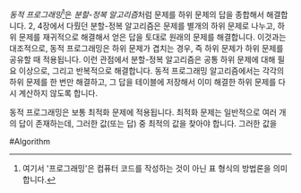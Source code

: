 *동적 프로그래밍*[^Dynamic Programming]은 *분할-정복 알고리즘*처럼 문제를 하위 문제의 답을 종합해서 해결합니다. 2, 4장에서 다뤘던 분할-정복 알고리즘은 문제를 별개의 하위 문제로 나누고, 하위 문제를 재귀적으로 해결해서 얻은 답을 토대로 원래의 문제를 해결합니다. 이것과는 대조적으로, 동적 프로그래밍은 하위 문제가 겹치는 경우, 즉 하위 문제가 하위 문제를 공유할 때 적용됩니다. 이런 관점에서 분할-정복 알고리즘은 공통 하위 문제에 대해 필요 이상으로, 그리고 반복적으로 해결합니다. 동적 프로그래밍 알고리즘에서는 각각의 하위 문제를 한 번만 해결하고, 그 답을 테이블에 저장해서 이미 해결한 하위 문제를 다시 계산하지 않도록 합니다.

동적 프로그래밍은 보통 최적화 문제에 적용됩니다. 최적화 문제는 일반적으로 여러 개의 답이 존재하는데, 그러한 값(또는 답) 중 최적의 값을 찾아야 합니다. 그러한 값을 

#Algorithm 

[^Dynamic Programming]: 여기서 '프로그래밍'은 컴퓨터 코드를 작성하는 것이 아닌 표 형식의 방법론을 의미합니다.